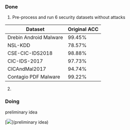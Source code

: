 ### Done

1. Pre-process and run 6 security datasets without attacks

| Dataset                | Original ACC |
|------------------------|--------------|
| Drebin Android Malware | 99.45%       |
| NSL-KDD                | 78.57%       |
| CSE-CIC-IDS2018        | 98.88%       |
| CIC-IDS-2017           | 97.73%       |
| CICAndMal2017          | 94.74%       |
| Contagio PDF Malware   | 99.22%       |

2. 

### Doing

preliminary idea

[<img src="http://https://github.com/ai-se/Patrick_Rui/blob/master/Rui/idea.jpg">](preliminary idea)
